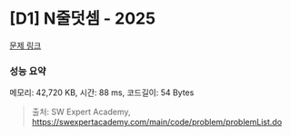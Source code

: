 # [D1] N줄덧셈 - 2025 

[문제 링크](https://swexpertacademy.com/main/code/problem/problemDetail.do?contestProbId=AV5QFZtaAscDFAUq) 

### 성능 요약

메모리: 42,720 KB, 시간: 88 ms, 코드길이: 54 Bytes



> 출처: SW Expert Academy, https://swexpertacademy.com/main/code/problem/problemList.do